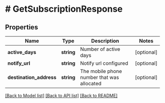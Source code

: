 # # GetSubscriptionResponse

## Properties

Name | Type | Description | Notes
------------ | ------------- | ------------- | -------------
**active_days** | **string** | Number of active days | [optional] 
**notify_url** | **string** | Notify url configured | [optional] 
**destination_address** | **string** | The mobile phone number that was allocated | [optional] 

[[Back to Model list]](../../README.md#documentation-for-models) [[Back to API list]](../../README.md#documentation-for-api-endpoints) [[Back to README]](../../README.md)


